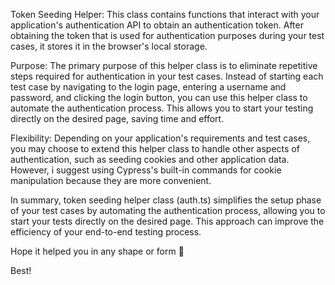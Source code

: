 Token Seeding Helper: This class contains functions that interact with your application's authentication API to obtain an authentication token.
After obtaining the token that is used for authentication purposes during your test cases, it stores it in the browser's local storage.

Purpose: The primary purpose of this helper class is to eliminate repetitive steps required for authentication in your test cases.
Instead of starting each test case by navigating to the login page, entering a username and password, and clicking the login button, you can use this helper class to automate the authentication process.
This allows you to start your testing directly on the desired page, saving time and effort.

Flexibility: Depending on your application's requirements and test cases, you may choose to extend this helper class to handle other aspects of authentication, such as seeding cookies and other application data. However, i suggest using Cypress's built-in commands for cookie
manipulation because they are more convenient.

In summary, token seeding helper class (auth.ts) simplifies the setup phase of your test cases by automating the authentication process, allowing you to start your tests directly on the desired page.
This approach can improve the efficiency of your end-to-end testing process.

Hope it helped you in any shape or form 🙂

Best!
